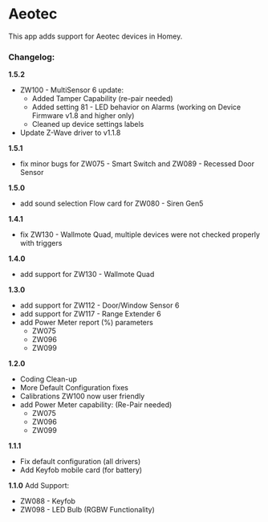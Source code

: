 # Aeotec

This app adds support for Aeotec devices in Homey.

### Changelog:
**1.5.2**
* ZW100 - MultiSensor 6 update:
  - Added Tamper Capability (re-pair needed)
  - Added setting 81 - LED behavior on Alarms (working on Device Firmware v1.8 and higher only)
  - Cleaned up device settings labels
* Update Z-Wave driver to v1.1.8

**1.5.1**
* fix minor bugs for ZW075 - Smart Switch and ZW089 - Recessed Door Sensor

**1.5.0**
* add sound selection Flow card for ZW080 - Siren Gen5

**1.4.1**
* fix ZW130 - Wallmote Quad, multiple devices were not checked properly with triggers

**1.4.0**
* add support for ZW130 - Wallmote Quad

**1.3.0**
* add support for ZW112 - Door/Window Sensor 6
* add support for ZW117 - Range Extender 6
* add Power Meter report (%) parameters
  - ZW075
  - ZW096
  - ZW099

**1.2.0**
* Coding Clean-up
* More Default Configuration fixes
* Calibrations ZW100 now user friendly
* add Power Meter capability: (Re-Pair needed)
  - ZW075
  - ZW096
  - ZW099

**1.1.1**
* Fix default configuration (all drivers)
* Add Keyfob mobile card (for battery)

**1.1.0**
Add Support:
* ZW088 - Keyfob
* ZW098 - LED Bulb (RGBW Functionality)
